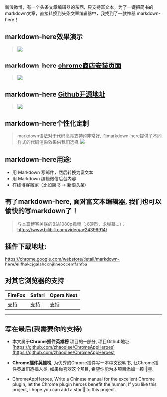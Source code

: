 新浪微博，有一个头条文章编辑器的东西，只支持富文本，为了一键把简书的markdown文章，直接转换到头条文章编辑器中，我找到了一款神器 markdown-here！

## markdown-here效果演示

> ![](https://user-gold-cdn.xitu.io/2019/5/3/16a7c3d104fe38f7?w=3358&h=1862&f=gif&s=7238643)

## markdown-here [chrome商店安装页面](https://chrome.google.com/webstore/detail/markdown-here/elifhakcjgalahccnjkneoccemfahfoa)
> ![](https://user-gold-cdn.xitu.io/2019/5/3/16a7c3d105d17c73?w=1240&h=722&f=png&s=465463)
## markdown-here [Github开源地址](https://github.com/adam-p/markdown-here)
> ![](https://user-gold-cdn.xitu.io/2019/5/3/16a7c3d128ccfc9c?w=1240&h=891&f=png&s=310522)

## markdown-here个性化定制
> markdown语法对于代码高亮支持的非常好, 而markdown-here提供了不同样式的代码渲染效果供我们选择
> ![](https://user-gold-cdn.xitu.io/2019/5/3/16a7c3d15c585be2?w=1240&h=621&f=png&s=256030)

## markdown-here用途:
- 用 Markdown 写邮件，然后转换为富文本
- 用 Markdown 编辑微信后台内容
- 在线博客搬家（比如简书 -> 新浪头条）

## 有了markdown-here, 面对富文本编辑器, 我们也可以愉快的写markdown了！
> 与本篇博客关联的B站1080p视频（求硬币，求弹幕...）：https://www.bilibili.com/video/av24396914/

## 插件下载地址:
https://chrome.google.com/webstore/detail/markdown-here/elifhakcjgalahccnjkneoccemfahfoa

## 对其它浏览器的支持

| FireFox | Safari | Opera Next |
| - | - | - |
| [支持](https://addons.mozilla.org/en-US/firefox/addon/markdown-here/) | [支持](https://s3.amazonaws.com/markdown-here/markdown-here.safariextz) | [支持](https://addons.opera.com/en/extensions/details/markdown-here/) | 
---

## 写在最后(我需要你的支持)
- 本文属于**Chrome插件英雄榜** 项目的一部分, 项目Github地址: [https://github.com/zhaoolee/ChromeAppHeroes](https://github.com/zhaoolee/ChromeAppHeroes)

- **Chrome插件英雄榜**, 为优秀的Chrome插件写一本中文说明书, 让Chrome插件英雄们造福人类, 如果你喜欢这个项目, 希望你能为本项目添加一颗 🌟星.

- ChromeAppHeroes, Write a Chinese manual for the excellent Chrome plugin, let the Chrome plugin heroes benefit the human, If you like this project, I hope you can add a star 🌟 to this project.



